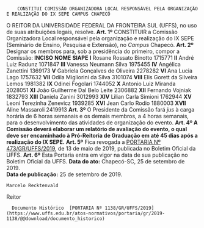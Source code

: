         CONSTITUI COMISSÃO ORGANIZADORA LOCAL RESPONSÁVEL PELA ORGANIZAÇÃO E REALIZAÇÃO DO IX SEPE CAMPUS CHAPECÓ  

 O REITOR DA UNIVERSIDADE FEDERAL DA FRONTEIRA SUL (UFFS), no uso de suas atribuições legais, resolve.   **Art. 1º**  CONSTITUIR a Comissão Organizadora Local responsável pela organização e realização do IX SEPE (Seminário de Ensino, Pesquisa e Extensão), no *Campus*  Chapecó.   **Art. 2º**  Designar os membros para, sob a presidência do primeiro, compor a Comissão:     **INCISO**   **NOME**   **SIAPE**     **I**   Rosane Rossato Binotto   1715771     **II**   André Luiz Radunz   1071847     **III**   Vanessa Neumann Silva   1975455     **IV**   Angélica Zanettini   1369173     **V**   Gabriela Gonçalves de Oliveira   2278282     **VI**   Ana Lucia Lago   1757632     **VII**   Odila Migliorini da Silva   3101074     **VIII**   Elis Gorett da Silveira Lemos   1981382     **IX**   Odinei Fogolari   1744052     **X**   Antonio Luiz Miranda   2028051     **XI**   João Guilherme Dal Belo Leite   2306882     **XII**   Fernando Vojniak   1832793     **XIII**   Daniela Zanini   3012993     **XIV**   Lilian Carla Simioni   1762944     **XV**   Leoni Terezinha Zenevicz   1939285     **XVI**   Jean Carlo Rodio   1880003     **XVII**   Aline Massaroli   2419913       **Art. 3º**  O Presidente da Comissão fará *jus*  à carga horária de 6 horas semanais e os demais membros, a 4 horas semanais, para o desenvolvimento das atividades de organização do evento.  **Art. 4º A Comissão deverá elaborar um relatório de avaliação do evento, o qual deve ser encaminhado à Pró-Reitoria de Graduação em até 45 dias após a realização do IX SEPE.**   **Art. 5º**  Fica revogada a [PORTARIA Nº 473/GR/UFFS/2019](https://www.uffs.edu.br/atos-normativos/portaria/gr/2019-0473), de 13 de maio de 2019, publicada no Boletim Oficial da UFFS.   **Art. 6º**  Esta Portaria entra em vigor na data de sua publicação no Boletim Oficial da UFFS.        **Data do ato:** Chapecó-SC, 25 de setembro de 2019.   
 **Data de publicação:**  25 de setembro de 2019. 

    Marcelo Recktenvald   
 Reitor 

      Documento Histórico  [PORTARIA Nº 1138/GR/UFFS/2019](https://www.uffs.edu.br/atos-normativos/portaria/gr/2019-1138/@@download/documento_historico)     
      